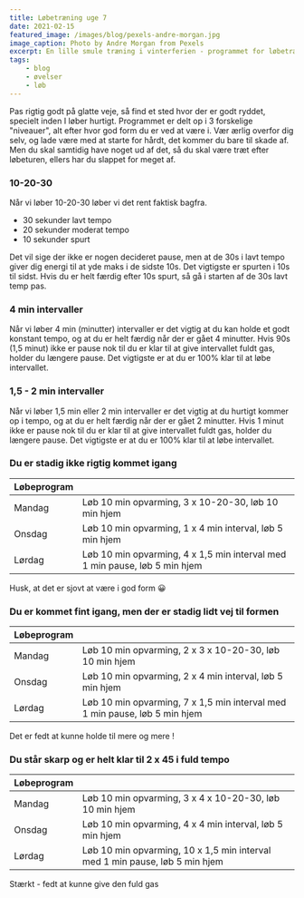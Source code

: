 ```yaml
---
title: Løbetræning uge 7
date: 2021-02-15
featured_image: /images/blog/pexels-andre-morgan.jpg
image_caption: Photo by Andre Morgan from Pexels
excerpt: En lille smule træning i vinterferien - programmet for løbetræning uge 7
tags:
    - blog
    - øvelser
    - løb
---
```


Pas rigtig godt på glatte veje, så find et sted hvor der er godt ryddet, specielt inden I løber hurtigt.
Programmet er delt op i 3 forskelige "niveauer", alt efter hvor god form du er ved at være i. Vær ærlig overfor dig selv, og lade være med at starte for hårdt, det kommer du bare til skade af. Men du skal samtidig have noget ud af det, så du skal være træt efter løbeturen, ellers har du slappet for meget af.

### 10-20-30
Når vi løber 10-20-30 løber vi det rent faktisk bagfra. 

* 30 sekunder lavt tempo
* 20 sekunder moderat tempo
* 10 sekunder spurt

Det vil sige der ikke er nogen decideret pause, men at de 30s i lavt tempo giver dig energi til at yde maks i de sidste 10s. Det vigtigste er spurten i 10s til sidst. Hvis du er helt færdig efter 10s spurt, så gå i starten af de 30s lavt temp pas.

### 4 min intervaller
Når vi løber 4 min (minutter) intervaller er det vigtig at du kan holde et godt konstant tempo, og at du er helt færdig når der er gået 4 minutter. Hvis 90s (1,5 minut) ikke er pause nok til du er klar til at give intervallet fuldt gas, holder du længere pause. Det vigtigste er at du er 100% klar til at løbe intervallet.

### 1,5 - 2 min intervaller
Når vi løber 1,5 min eller 2 min intervaller er det vigtig at du hurtigt kommer op i tempo, og at du er helt færdig når der er gået 2 minutter. Hvis 1 minut ikke er pause nok til du er klar til at give intervallet fuldt gas, holder du længere pause. Det vigtigste er at du er 100% klar til at løbe intervallet.


### Du er stadig ikke rigtig kommet igang
| Løbeprogram |  | 
| ------ | ---------------------- |
| Mandag | Løb 10 min opvarming, 3 x 10-20-30, løb 10 min hjem |
| Onsdag | Løb 10 min opvarming, 1 x 4 min interval, løb 5 min hjem |
| Lørdag | Løb 10 min opvarming, 4 x 1,5 min interval med 1 min pause, løb 5 min hjem    |
Husk, at det er sjovt at være i god form 😀

### Du er kommet fint igang, men der er stadig lidt vej til formen
| Løbeprogram |  | 
| ------ | ---------------------- |
| Mandag | Løb 10 min opvarming, 2 x 3 x 10-20-30, løb 10 min hjem |
| Onsdag | Løb 10 min opvarming, 2 x 4 min interval, løb 5 min hjem |
| Lørdag | Løb 10 min opvarming, 7 x 1,5 min interval med 1 min pause, løb 5 min hjem    |
Det er fedt at kunne holde til mere og mere !

### Du står skarp og er helt klar til 2 x 45 i fuld tempo
| Løbeprogram |  | 
| ------ | ---------------------- |
| Mandag | Løb 10 min opvarming, 3 x 4 x 10-20-30, løb 10 min hjem |
| Onsdag | Løb 10 min opvarming, 4 x 4 min interval, løb 5 min hjem |
| Lørdag | Løb 10 min opvarming, 10 x 1,5 min interval med 1 min pause, løb 5 min hjem    |
Stærkt - fedt at kunne give den fuld gas

